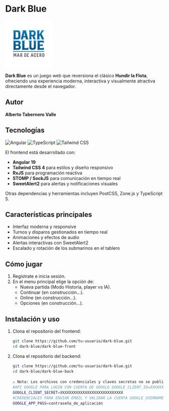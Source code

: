 # Dark Blue

![Logo de Dark Blue](/public/images/logoMini.png) <!-- Espacio reservado para tu logo -->

**Dark Blue** es un juego web que reversiona el clásico **Hundir la Flota**, ofreciendo una experiencia moderna, interactiva y visualmente atractiva directamente desde el navegador.

## Autor

**Alberto Tabernero Valle**

## Tecnologías

![Angular](https://img.shields.io/badge/Angular-19-red?logo=angular&logoColor=white)
![TypeScript](https://img.shields.io/badge/TypeScript-5.6-blue?logo=typescript&logoColor=white)
![Tailwind CSS](https://img.shields.io/badge/Tailwind_CSS-4-blue?logo=tailwind-css&logoColor=white)

El frontend está desarrollado con:

- **Angular 19**  
- **Tailwind CSS 4** para estilos y diseño responsivo  
- **RxJS** para programación reactiva  
- **STOMP / SockJS** para comunicación en tiempo real  
- **SweetAlert2** para alertas y notificaciones visuales  

Otras dependencias y herramientas incluyen PostCSS, Zone.js y TypeScript 5.

## Características principales

- Interfaz moderna y responsive  
- Turnos y disparos gestionados en tiempo real  
- Animaciones y efectos de audio  
- Alertas interactivas con SweetAlert2  
- Escalado y rotación de los submarinos en el tablero  

## Cómo jugar

1. Regístrate e inicia sesión.
2. En el menu principal elige la opción de:
    - Nueva partida (Modo Historia, player vs IA).
    - Continuar (en construcción...).
    - Online (en construcción...).
    - Opciones (en construcción...).

 

## Instalación y uso

1. Clona el repositorio del frontend:

   ```bash
   git clone https://github.com/tu-usuario/dark-blue.git
   cd dark-blue/dark-blue-front

2. Clona el repositorio del backend:

    ```bash
   git clone https://github.com/tu-usuario/dark-blue.git
   cd dark-blue/dark-blue-back
   
   ⚠️ Nota: Los archivos con credenciales y claves secretas no se publican en los repositorios por motivos de seguridad. Estos se guardan en el archivo application-secrets.properties, ubicado en la carpeta resources del backend, el cual no está versionado en GitHub.
    #API GOOGLE PARA LOGIN CON CUENTA DE GOOGLE GOOGLE_CLIENT_ID=XXXXXXXXXX.apps.googleusercontent.com
    GOOGLE_CLIENT_SECRET=XXXXXXXXXXXXXXXXXXXXXXXXXXXX
    #CREDENCIALES PARA ENVIAR EMAIL Y VALIDAR LA CUENTA GOOGLE_USERNAME=XXXXXXXX@gmail.com
    GOOGLE_APP_PASS=contraseña_de_aplicación